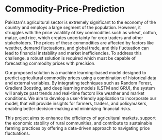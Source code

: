 # Commodity-Price-Prediction
Pakistan's agricultural sector is extremely significant to the economy of the country and employs a large segment of the population. However, it struggles with the price volatility of key commodities such as wheat, cotton, maize, and rice, which creates uncertainty for crop traders and other stakeholders. The prices of these commodities are affected by factors like weather, demand fluctuations, and global trade, and this fluctuation can lead to financial instability and market inefficiencies. To address this challenge, a robust solution is required which must be capable of forecasting commodity prices with precision.

Our proposed solution is a machine learning-based model designed to predict agricultural commodity prices using a combination of historical data and external variables. By integrating techniques such as Random Forest, Gradient Boosting, and deep learning models (LSTM and GRU), the system will analyze past trends and real-time factors like weather and market conditions. We aim to develop a user-friendly application to incorporate our model, that will provide insights for farmers, traders, and policymakers, enabling better decision-making and minimizing financial risks. 

This project aims to enhance the efficiency of agricultural markets, support the economic stability of rural communities, and contribute to sustainable farming practices by offering a data-driven approach to navigating price fluctuations.

